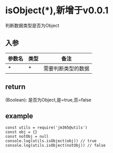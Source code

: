 # isObject(*),新增于v0.0.1

判断数据类型是否为Object

## 入参

| 参数名 | 类型 | 备注 |
| ------ | ---- | ---- |
| *   | * | 需要判断类型的数据 |

## return

(Boolean): 是否为Object,是=true,否=false

## example

    const utils = require('jm365@utils')
    const obj = {}
    const notObj = null
    console.log(utils.isObject(obj)) // true
    console.log(utils.isObject(notObj)) // false
